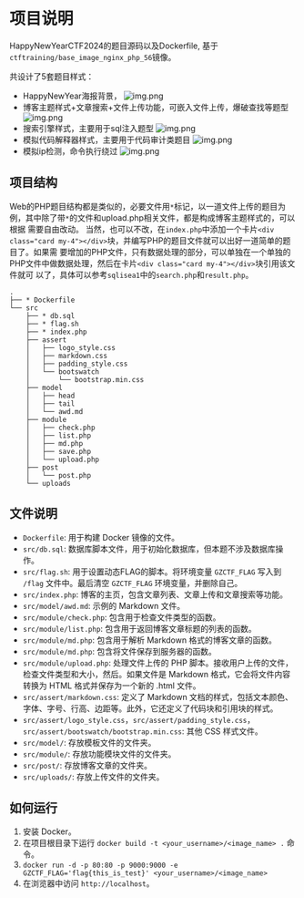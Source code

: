 # 项目说明

HappyNewYearCTF2024的题目源码以及Dockerfile, 基于`ctftraining/base_image_nginx_php_56`镜像。

共设计了5套题目样式：
- HappyNewYear海报背景，
  ![img.png](../GZCTF-Challenges/Web/img/img1.png)
- 博客主题样式+文章搜索+文件上传功能，可嵌入文件上传，爆破查找等题型
  ![img.png](../GZCTF-Challenges/Web/img/img2.png)
- 搜索引擎样式，主要用于sql注入题型
  ![img.png](../GZCTF-Challenges/Web/img/img3.png)
- 模拟代码解释器样式，主要用于代码审计类题目
  ![img.png](../GZCTF-Challenges/Web/img/img4.png)
- 模拟ip检测，命令执行绕过
  ![img.png](../GZCTF-Challenges/Web/img/img5.png)
## 项目结构
Web的PHP题目结构都是类似的，必要文件用`*`标记，以一道文件上传的题目为例，其中除了带`*`的文件和upload.php相关文件，都是构成博客主题样式的，可以根据
需要自由改动。
当然，也可以不改，在`index.php`中添加一个卡片`<div class="card my-4"></div>`块，并编写PHP的题目文件就可以出好一道简单的题目了。如果需
要增加的PHP文件，只有数据处理的部分，可以单独在一个单独的PHP文件中做数据处理，然后在卡片`<div class="card my-4"></div>`块引用该文件就可
以了，具体可以参考`sqlisea1`中的`search.php`和`result.php`。
```
.
├── * Dockerfile
└── src
    ├── * db.sql
    ├── * flag.sh
    ├── * index.php
    ├── assert
    │   ├── logo_style.css
    │   ├── markdown.css
    │   ├── padding_style.css
    │   └── bootswatch
    │       └── bootstrap.min.css
    ├── model
    │   ├── head
    │   ├── tail
    │   └── awd.md    
    ├── module
    │   ├── check.php
    │   ├── list.php
    │   ├── md.php
    │   ├── save.php            
    │   └── upload.php
    ├── post
    │   └── post.php
    └── uploads
```

## 文件说明

- `Dockerfile`: 用于构建 Docker 镜像的文件。
- `src/db.sql`: 数据库脚本文件，用于初始化数据库，但本题不涉及数据库操作。
- `src/flag.sh`: 用于设置动态FLAG的脚本。将环境变量 `GZCTF_FLAG` 写入到 `/flag` 文件中。最后清空 `GZCTF_FLAG` 环境变量，并删除自己。
- `src/index.php`: 博客的主页，包含文章列表、文章上传和文章搜索等功能。
- `src/model/awd.md`: 示例的 Markdown 文件。
- `src/module/check.php`: 包含用于检查文件类型的函数。
- `src/module/list.php`: 包含用于返回博客文章标题的列表的函数。
- `src/module/md.php`: 包含用于解析 Markdown 格式的博客文章的函数。
- `src/module/md.php`: 包含将文件保存到服务器的函数。
- `src/module/upload.php`: 处理文件上传的 PHP 脚本。接收用户上传的文件，检查文件类型和大小，然后。如果文件是 Markdown 格式，它会将文件内容转换为 HTML 格式并保存为一个新的 .html 文件。
- `src/assert/markdown.css`: 定义了 Markdown 文档的样式，包括文本颜色、字体、字号、行高、边距等。此外，它还定义了代码块和引用块的样式。
- `src/assert/logo_style.css`，`src/assert/padding_style.css`，`src/assert/bootswatch/bootstrap.min.css`: 其他 CSS 样式文件。
- `src/model/`: 存放模板文件的文件夹。
- `src/module/`: 存放功能模块文件的文件夹。
- `src/post/`: 存放博客文章的文件夹。
- `src/uploads/`: 存放上传文件的文件夹。

## 如何运行

1. 安装 Docker。
2. 在项目根目录下运行 `docker build -t <your_username>/<image_name> .` 命令。
3. `docker run -d -p 80:80 -p 9000:9000 -e GZCTF_FLAG='flag{this_is_test}' <your_username>/<image_name>`
4. 在浏览器中访问 `http://localhost`。
